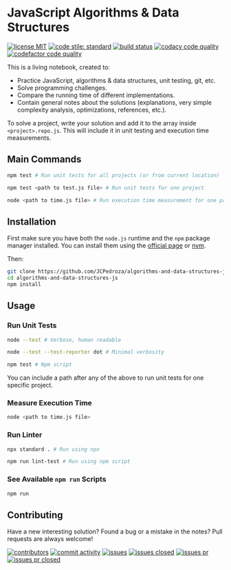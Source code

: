 # JavaScript Algorithms & Data Structures

[![license MIT][1]][2] [![code stile: standard][3]][4] [![build status][9]][10]
[![codacy code quality][5]][6] [![codefactor code quality][7]][8]

This is a living notebook, created to:
  * Practice JavaScript, algorithms & data structures, unit testing, git, etc.
  * Solve programming challenges.
  * Compare the running time of different implementations.
  * Contain general notes about the solutions (explanations, very simple
    complexity analysis, optimizations, references, etc.).

To solve a project, write your solution and add it to the array inside
`<project>.repo.js`. This will include it in unit testing and execution time
measurements.

## Main Commands

```bash
npm test # Run unit tests for all projects (or from current location)
```

```bash
npm test <path to test.js file> # Run unit tests for one project
```

```bash
node <path to time.js file> # Run execution time measurement for one project
```

## Installation

First make sure you have both the `node.js` runtime and the `npm` package
manager installed. You can install them using the [official page][60] or
[nvm][61].

Then:

```bash
git clone https://github.com/JCPedroza/algorithms-and-data-structures-js.git
cd algorithms-and-data-structures-js
npm install
```

## Usage

### Run Unit Tests

```bash
node --test # Verbose, human readable
```

```bash
node --test --test-reporter dot # Minimal verbosity
```

```bash
npm test # Npm script
```

You can include a path after any of the above to run unit tests for one
specific project.

### Measure Execution Time

```bash
node <path to time.js file>
```

### Run Linter

```bash
npx standard . # Run using npx
```

```bash
npm run lint-test # Run using npm script
```

### See Available `npm run` Scripts

```bash
npm run
```

## Contributing

Have a new interesting solution? Found a bug or a mistake in the notes? Pull
requests are always welcome!

[![contributors][25]][26] [![commit activity][27]][28] [![issues][29]][30]
[![issues closed][31]][32] [![issues pr][33]][34] [![issues pr closed][35]][36]

[1]: https://img.shields.io/github/license/jcpedroza/algorithms-and-data-structures-js
[2]: https://en.wikipedia.org/wiki/MIT_License
[3]: https://img.shields.io/badge/code_style-standard-brightgreen.svg
[4]: https://standardjs.com
[5]: https://app.codacy.com/project/badge/Grade/bfbdad3f96c94ce793e9453745d95fd7
[6]: https://www.codacy.com/gh/JCPedroza/algorithms-and-data-structures-js/dashboard?utm_source=github.com&amp;utm_medium=referral&amp;utm_content=JCPedroza/algorithms-and-data-structures-js&amp;utm_campaign=Badge_Grade
[7]: https://www.codefactor.io/repository/github/jcpedroza/algorithms-and-data-structures-js/badge
[8]: https://www.codefactor.io/repository/github/jcpedroza/algorithms-and-data-structures-js
[9]: https://img.shields.io/endpoint.svg?url=https%3A%2F%2Factions-badge.atrox.dev%2Fjcpedroza%2Falgorithms-and-data-structures-js%2Fbadge%3Fref%3Dmain&style=flat
[10]: https://actions-badge.atrox.dev/jcpedroza/algorithms-and-data-structures-js/goto?ref=main

[25]: https://img.shields.io/github/contributors/JCPedroza/algorithms-and-data-structures-js
[26]: https://github.com/JCPedroza/algorithms-and-data-structures-js/graphs/contributors
[27]: https://img.shields.io/github/commit-activity/m/JCPedroza/algorithms-and-data-structures-js
[28]: https://github.com/JCPedroza/algorithms-and-data-structures-js/graphs/commit-activity
[29]: https://img.shields.io/github/issues-raw/JCPedroza/algorithms-and-data-structures-js
[30]: https://github.com/JCPedroza/algorithms-and-data-structures-js/issues
[31]: https://img.shields.io/github/issues-closed-raw/JCPedroza/algorithms-and-data-structures-js
[32]: https://github.com/JCPedroza/algorithms-and-data-structures-js/issues
[33]: https://img.shields.io/github/issues-pr-raw/JCPedroza/algorithms-and-data-structures-js
[34]: https://github.com/JCPedroza/algorithms-and-data-structures-js/pulls
[35]: https://img.shields.io/github/issues-pr-closed-raw/JCPedroza/algorithms-and-data-structures-js
[36]: https://github.com/JCPedroza/algorithms-and-data-structures-js/pulls

[60]: https://nodejs.org/en/download
[61]: https://github.com/nvm-sh/nvm
